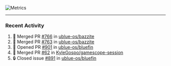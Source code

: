 ![Metrics](https://metrics.lecoq.io/KyleGospo?template=classic&base=header%2C%20activity%2C%20community%2C%20repositories%2C%20metadata&base.indepth=false&base.hireable=false&base.skip=false&config.timezone=America%2FLos_Angeles)

---
### Recent Activity
<!--START_SECTION:activity-->
1. 🎉 Merged PR [#766](https://github.com/ublue-os/bazzite/pull/766) in [ublue-os/bazzite](https://github.com/ublue-os/bazzite)
2. 🎉 Merged PR [#763](https://github.com/ublue-os/bazzite/pull/763) in [ublue-os/bazzite](https://github.com/ublue-os/bazzite)
3. 💪 Opened PR [#901](https://github.com/ublue-os/bluefin/pull/901) in [ublue-os/bluefin](https://github.com/ublue-os/bluefin)
4. 🎉 Merged PR [#62](https://github.com/KyleGospo/gamescope-session/pull/62) in [KyleGospo/gamescope-session](https://github.com/KyleGospo/gamescope-session)
5. 🔒 Closed issue [#891](https://github.com/ublue-os/bluefin/issues/891) in [ublue-os/bluefin](https://github.com/ublue-os/bluefin)
<!--END_SECTION:activity-->

